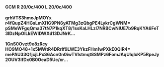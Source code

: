 #### GCM R 20/0c/400 L 20/0c/400
**grhVTS3hmeJpMOYx**<br/>**r4fQupZ4HGsLmXI1G9PN6yATMg3zQbgPE4LykrCgWNM=**<br/>**pSMeWFgqQma37tN7P1kqXT8/1ssKaLHLzl7NRBCwNIUE7b9RqKYA6FeT3IDzNpOlLkEWIDWXd13DJNrK...**<br/><br/>
**1GnS0Ovzt9e8zRcy**<br/>**HO9MO48+1x5MWtR4DRrIf9LWE3YkzFHm1wPXkE0QlR4=**<br/>**mePAU33Q1jcjLPxS6Acn0n0iwTVlstmqt8SMPz6FomJAqUlqlxKP5RpeJy2OUV3lfDx0B0OeaD5Uc/xr...**